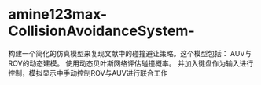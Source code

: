 # amine123max-CollisionAvoidanceSystem-
构建一个简化的仿真模型来复现文献中的碰撞避让策略。这个模型包括：  AUV与ROV的动态建模。  使用动态贝叶斯网络评估碰撞概率。  并加入键盘作为输入进行控制，模拟显示中手动控制ROV与AUV进行联合工作
